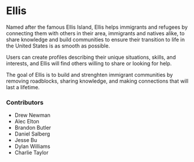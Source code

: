 # Ellis #

Named after the famous Ellis Island, Ellis helps immigrants and refugees by
connecting them with others in their area, immigrants and natives alike, to
share knowledge and build communities to ensure their transition to life in
the United States is as smooth as possible.

Users can create profiles describing their unique situations, skills, and
interests, and Ellis will find others willing to share or looking for help.

The goal of Ellis is to build and strenghten immigrant communities by removing
roadblocks, sharing knowledge, and making connections that will last a lifetime.



### Contributors ###

* Drew Newman
* Alec Elton
* Brandon Butler
* Daniel Salberg
* Jesse Bu
* Dylan Williams
* Charlie Taylor
